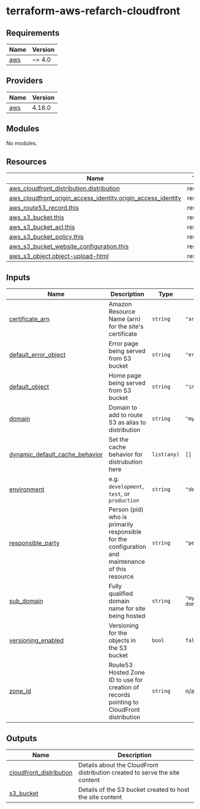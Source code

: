 # terraform-aws-refarch-cloudfront

<!-- BEGIN_TF_DOCS -->
## Requirements

| Name | Version |
|------|---------|
| <a name="requirement_aws"></a> [aws](#requirement\_aws) | ~> 4.0 |

## Providers

| Name | Version |
|------|---------|
| <a name="provider_aws"></a> [aws](#provider\_aws) | 4.18.0 |

## Modules

No modules.

## Resources

| Name | Type |
|------|------|
| [aws_cloudfront_distribution.distribution](https://registry.terraform.io/providers/hashicorp/aws/latest/docs/resources/cloudfront_distribution) | resource |
| [aws_cloudfront_origin_access_identity.origin_access_identity](https://registry.terraform.io/providers/hashicorp/aws/latest/docs/resources/cloudfront_origin_access_identity) | resource |
| [aws_route53_record.this](https://registry.terraform.io/providers/hashicorp/aws/latest/docs/resources/route53_record) | resource |
| [aws_s3_bucket.this](https://registry.terraform.io/providers/hashicorp/aws/latest/docs/resources/s3_bucket) | resource |
| [aws_s3_bucket_acl.this](https://registry.terraform.io/providers/hashicorp/aws/latest/docs/resources/s3_bucket_acl) | resource |
| [aws_s3_bucket_policy.this](https://registry.terraform.io/providers/hashicorp/aws/latest/docs/resources/s3_bucket_policy) | resource |
| [aws_s3_bucket_website_configuration.this](https://registry.terraform.io/providers/hashicorp/aws/latest/docs/resources/s3_bucket_website_configuration) | resource |
| [aws_s3_object.object-upload-html](https://registry.terraform.io/providers/hashicorp/aws/latest/docs/resources/s3_object) | resource |

## Inputs

| Name | Description | Type | Default | Required |
|------|-------------|------|---------|:--------:|
| <a name="input_certificate_arn"></a> [certificate\_arn](#input\_certificate\_arn) | Amazon Resource Name (arn) for the site's certificate | `string` | `"arn"` | no |
| <a name="input_default_error_object"></a> [default\_error\_object](#input\_default\_error\_object) | Error page being served from S3 bucket | `string` | `"error.html"` | no |
| <a name="input_default_object"></a> [default\_object](#input\_default\_object) | Home page being served from S3 bucket | `string` | `"index.html"` | no |
| <a name="input_domain"></a> [domain](#input\_domain) | Domain to add to route 53 as alias to distribution | `string` | `"mydomain.com"` | no |
| <a name="input_dynamic_default_cache_behavior"></a> [dynamic\_default\_cache\_behavior](#input\_dynamic\_default\_cache\_behavior) | Set the cache behavior for distrubution here | `list(any)` | `[]` | no |
| <a name="input_environment"></a> [environment](#input\_environment) | e.g. `development`, `test`, or `production` | `string` | `"dev"` | no |
| <a name="input_responsible_party"></a> [responsible\_party](#input\_responsible\_party) | Person (pid) who is primarily responsible for the configuration and maintenance of this resource | `string` | `"person1"` | no |
| <a name="input_sub_domain"></a> [sub\_domain](#input\_sub\_domain) | Fully qualified domain name for site being hosted | `string` | `"my-sub-domain"` | no |
| <a name="input_versioning_enabled"></a> [versioning\_enabled](#input\_versioning\_enabled) | Versioning for the objects in the S3 bucket | `bool` | `false` | no |
| <a name="input_zone_id"></a> [zone\_id](#input\_zone\_id) | Route53 Hosted Zone ID to use for creation of records pointing to CloudFront distribution | `string` | n/a | yes |

## Outputs

| Name | Description |
|------|-------------|
| <a name="output_cloudfront_distribution"></a> [cloudfront\_distribution](#output\_cloudfront\_distribution) | Details about the CloudFront distribution created to serve the site content |
| <a name="output_s3_bucket"></a> [s3\_bucket](#output\_s3\_bucket) | Details of the S3 bucket created to host the site content |
<!-- END_TF_DOCS -->
